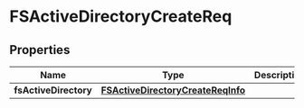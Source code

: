 # FSActiveDirectoryCreateReq

## Properties
Name | Type | Description | Notes
------------ | ------------- | ------------- | -------------
**fsActiveDirectory** | [**FSActiveDirectoryCreateReqInfo**](FSActiveDirectoryCreateReqInfo.md) |  | 

